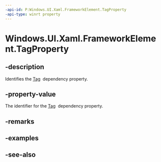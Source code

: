 ```yaml
---
-api-id: P:Windows.UI.Xaml.FrameworkElement.TagProperty
-api-type: winrt property
---
```


<!-- Property syntax
public Windows.UI.Xaml.DependencyProperty TagProperty { get; }
-->

# Windows.UI.Xaml.FrameworkElement.TagProperty

## -description
Identifies the [Tag](frameworkelement_tag.md)  dependency property.



## -property-value
The identifier for the [Tag](frameworkelement_tag.md)  dependency property.

## -remarks

## -examples

## -see-also
